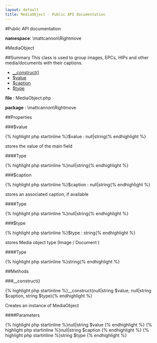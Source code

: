 ```yaml
---
layout: default
title: MediaObject - Public API documentation
---
```

#Public API documentation

__namespace__: \mattcannon\Rightmove

#MediaObject

##Summary
This class is used to group images, EPCs, HIPs and other media/documents with their captions.

* [__construct()](#__construct)
* [$value](#value)
* [$caption](#caption)
* [$type](#type)

__file__ : MediaObject.php

__package__ : \mattcannon\Rightmove

##Properties

###$value

{% highlight php startinline %}$value : null|string{% endhighlight %}

stores the value of the main field

####Type

{% highlight php startinline %}null|string{% endhighlight %}


###$caption

{% highlight php startinline %}$caption : null|string{% endhighlight %}

stores an associated caption, if available

####Type

{% highlight php startinline %}null|string{% endhighlight %}


###$type

{% highlight php startinline %}$type : string{% endhighlight %}

stores Media object type (Image / Document )

####Type

{% highlight php startinline %}string{% endhighlight %}

##Methods

###__construct()

{% highlight php startinline %}__construct(null|string $value, null|string $caption, string $type){% endhighlight %}

Creates an instance of MediaObject

####Parameters

{% highlight php startinline %}null|string	$value	{% endhighlight %}
{% highlight php startinline %}null|string	$caption	{% endhighlight %}
{% highlight php startinline %}string	$type	{% endhighlight %}

